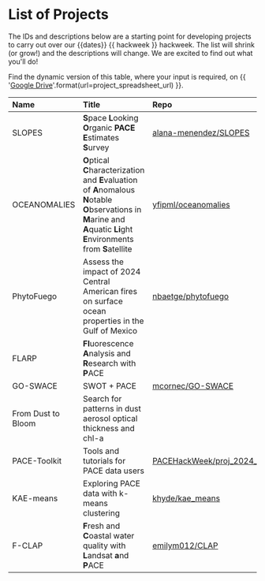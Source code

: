 # List of Projects

The IDs and descriptions below are a starting point for developing projects to carry out over
our {{dates}} {{ hackweek }} hackweek. The list will shrink (or grow!) and the descriptions
will change. We are excited to find out what you'll do!

Find the dynamic version of this table, where your input is required, on {{ '[Google Drive]({url})'.format(url=project_spreadsheet_url) }}.

| Name | Title | Repo |
|:-----|:------|:-----|
| SLOPES | **S**pace **L**ooking **O**rganic **PACE** **E**stimates **S**urvey | [alana-menendez/SLOPES] |
| OCEANOMALIES | **O**ptical **C**haracterization and **E**valuation of **A**nomalous **N**otable **O**bservations in **M**arine and **A**quatic **Li**ght **E**nvironments from **S**atellite | [yfipml/oceanomalies] |
| PhytoFuego | Assess the impact of 2024 Central American fires on surface ocean properties in the Gulf of Mexico | [nbaetge/phytofuego] |
| FLARP | **Fl**uorescence **A**nalysis and **R**esearch with **P**ACE | |
| GO-SWACE | SWOT + PACE | [mcornec/GO-SWACE] |
| From Dust to Bloom | Search for patterns in dust aerosol optical thickness and chl-a | |
| PACE-Toolkit | Tools and tutorials for PACE data users | [PACEHackWeek/proj_2024_PACEToolkit] |
| KAE-means | Exploring PACE data with k-means clustering | [khyde/kae_means] |
| F-CLAP | **F**resh and **C**oastal water quality with **L**andsat **a**nd **P**ACE | [emilym012/CLAP] |

[alana-menendez/SLOPES]: https://github.com/alana-menendez/SLOPES
[yfipml/oceanomalies]: https://github.com/yfipml/oceanomalies
[nbaetge/phytofuego]: https://github.com/nbaetge/phytofuego
[mcornec/GO-SWACE]: https://github.com/mcornec/GO-SWACE
[PACEHackWeek/proj_2024_PACEToolkit]: https://github.com/PACEHackWeek/proj_2024_PACEToolkit
[khyde/kae_means]: https://github.com/khyde/kae_means
[emilym012/CLAP]: https://github.com/emilym012/CLAP

